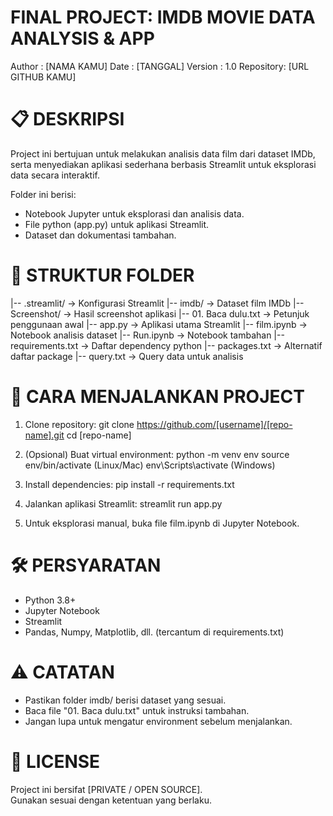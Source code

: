 # FINAL PROJECT: IMDB MOVIE DATA ANALYSIS & APP

Author : [NAMA KAMU]
Date : [TANGGAL]
Version : 1.0
Repository: [URL GITHUB KAMU]

# 📋 DESKRIPSI

Project ini bertujuan untuk melakukan analisis data film dari dataset IMDb,
serta menyediakan aplikasi sederhana berbasis Streamlit untuk eksplorasi data
secara interaktif.

Folder ini berisi:

-   Notebook Jupyter untuk eksplorasi dan analisis data.
-   File python (app.py) untuk aplikasi Streamlit.
-   Dataset dan dokumentasi tambahan.

# 📂 STRUKTUR FOLDER

|-- .streamlit/ → Konfigurasi Streamlit
|-- imdb/ → Dataset film IMDb
|-- Screenshot/ → Hasil screenshot aplikasi
|-- 01. Baca dulu.txt → Petunjuk penggunaan awal
|-- app.py → Aplikasi utama Streamlit
|-- film.ipynb → Notebook analisis dataset
|-- Run.ipynb → Notebook tambahan
|-- requirements.txt → Daftar dependency python
|-- packages.txt → Alternatif daftar package
|-- query.txt → Query data untuk analisis

# 🚀 CARA MENJALANKAN PROJECT

1. Clone repository:
   git clone https://github.com/[username]/[repo-name].git
   cd [repo-name]

2. (Opsional) Buat virtual environment:
   python -m venv env
   source env/bin/activate (Linux/Mac)
   env\Scripts\activate (Windows)

3. Install dependencies:
   pip install -r requirements.txt

4. Jalankan aplikasi Streamlit:
   streamlit run app.py

5. Untuk eksplorasi manual, buka file film.ipynb di Jupyter Notebook.

# 🛠️ PERSYARATAN

-   Python 3.8+
-   Jupyter Notebook
-   Streamlit
-   Pandas, Numpy, Matplotlib, dll. (tercantum di requirements.txt)

# ⚠️ CATATAN

-   Pastikan folder imdb/ berisi dataset yang sesuai.
-   Baca file "01. Baca dulu.txt" untuk instruksi tambahan.
-   Jangan lupa untuk mengatur environment sebelum menjalankan.

# 📄 LICENSE

Project ini bersifat [PRIVATE / OPEN SOURCE].  
Gunakan sesuai dengan ketentuan yang berlaku.
